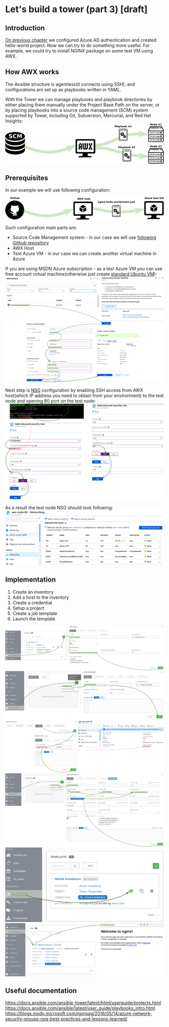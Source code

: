 # Let's build a tower (part 3) [draft]

## Introduction

[On previous chapter](/ansible-tower-01) we configured Azure AD authentication and created hello-world project. Now we can try to do something more useful. For example, we could try to install NGINX package on some test VM using AWX. 

## How AWX works

The Ansible structure is agentless(it connects using SSH), and configurations are set up as playbooks written in YAML.

With the Tower we can manage playbooks and playbook directories by either placing them manually under the Project Base Path on the server, or by placing playbooks into a source code management (SCM) system supported by Tower, including Git, Subversion, Mercurial, and Red Hat Insights:
![Scheme](/images/ansible-tower/awx_flow.png)

## Prerequisites

In our example we will use following configuration:

![Scheme](/images/ansible-tower/awx_current_flow.png)

Such configuration main parts are:
* Source Code Management system - in our case we will use [following Github repository](https://github.com/groovy-sky/tower-examples.git)
* AWX Host
* Test Azure VM - in our case we can create another virtual machine in Azure

If you are using MSDN Azure subscription - as a test Azure VM you can use free account virtual machine(otherwise just create [standard Ubuntu VM](https://docs.microsoft.com/en-us/azure/virtual-machines/linux/quick-create-portal#create-virtual-machine)):
![Create Azure VM](/images/ansible-tower/create_test_vm_node.png)

Next step is [NSG](https://docs.microsoft.com/en-us/azure/virtual-network/manage-network-security-group) configuration by enabling SSH access from AWX host(which IP address you need to obtain from your environment) to the test node and opening 80 port on the test node:
![NSG rules](/images/ansible-tower/test_node_nsg_rules.png)

As a result the test node NSG should look following:
![NSG rules](/images/ansible-tower/test_node_nsg_inbound.png)

## Implementation


1. Create an inventory
1. Add a host to the inventory
1. Create a credential
1. Setup a project
1. Create a job template
1. Launch the template

![New Project](/images/ansible-tower/create_tower_project.png)
![New Inventory](/images/ansible-tower/create_azure_inventory.png)
![New Host](/images/ansible-tower/add_azure_first_host.png)
![New Template](/images/ansible-tower/create_azure_template.png)
![Run Template](/images/ansible-tower/run_template.png)
![Check the results](/images/ansible-tower/check_job_results.png)


## Useful documentation
https://docs.ansible.com/ansible-tower/latest/html/userguide/projects.html
https://docs.ansible.com/ansible/latest/user_guide/playbooks_intro.html
https://blogs.msdn.microsoft.com/igorpag/2016/05/14/azure-network-security-groups-nsg-best-practices-and-lessons-learned/
